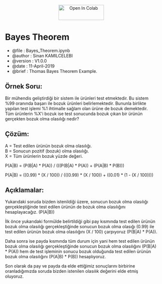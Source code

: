 <p align="center">
<a href="https://colab.research.google.com/github/sinankamilcelebi/Bayes_Theorem/blob/master/Bayes_Theorem.ipynb">
<img src="https://colab.research.google.com/assets/colab-badge.svg" width="150" height="50" alt="Open In Colab" title = "Bayes Theorem" align="center"/>
</a>
</p>

# Bayes Theorem

* @file     : Bayes_Theorem.ipynb
* @author   : Sinan KAMILCELEBI
* @version  : V1.0.0
* @date     : 11-April-2019
* @brief    : Thomas Bayes Theorem Example.

## __Örnek Soru:__   
Bir mühendis geliştirdiği bir sistem ile ürünleri test etmektedir. Bu sistem %99 oranında başarı ile bozuk ürünleri belirlemektedir. Bununla birlikte yapılan test işlemi %1 ihtimalle sağlam olan ürüne de bozuk demektedir. Tüm ürünlerin %X'i bozuk ise test sonucunda bozuk çıkan bir ürünün gerçekten bozuk olma olasılığı nedir? 

## __Çözüm:__  
A = Test edilen ürünün bozuk olma olasılığı.  
B = Sonucun pozitif (bozuk) olma olasılığı.  
X = Tüm ürünlerin bozuk yüzde değeri.

P(A|B) = (P(B|A) * P(A)) / (((P(B|A) * P(A)) + (P(A|B) * P(B)))

P(A|B) = ((0.99) * (X / 100)) / (((0.99) * (X / 100)) + ((0.01) * (1 - (X / 100))))

## __Açıklamalar:__   
Yukarıdaki soruda bizden istenildiği üzere, sonucun bozuk olma olasılığı gerçekleştiğinde test edilen ürünün de bozuk olma olasılığını hesaplayacağız. (P(A|B))  

İlk önce yukarıdaki formülde belirtildiği gibi pay kısmında test edilen ürünün bozuk olma olasılığı gerçekleştiğinde sonucun bozuk olma olasığı (0.99) ile test edilen ürünün bozuk olma olasılığını (X / 100) çarpıyoruz (P(B|A) * P(A)). 

Daha sonra ise payda kısmında tüm durum için yani hem test edilen ürünün bozuk olma olasılığı gerçekleştiğinde sonucun bozuk olma olasılığını (P(B|A) * P(A)) hem de test işleminin sonucu bozuk olduğunda test edilen ürünün bozuk olma olasılığını (P(A|B) * P(B)) hesaplıyoruz.   

Son olarak da pay ve payda da elde ettiğimiz sonuçlarını birbirine oranladığımızda soruda bizden istenilen olasılık değerini elde etmiş oluyoruz. 

